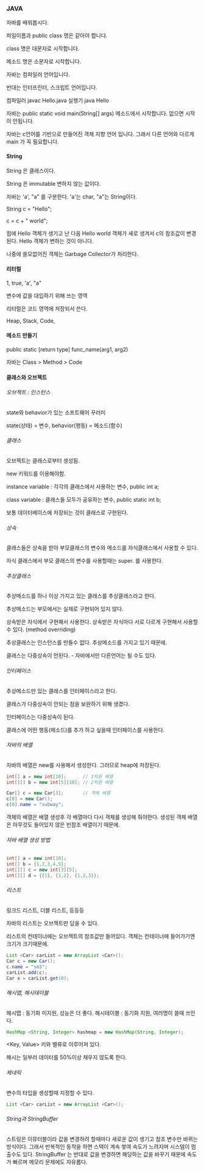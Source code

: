 ### JAVA

자바를 배워봅시다.

파일이름과 public class 명은 같아야 합니다.

class 명은 대문자로 시작합니다.

메소드 명은 소문자로 시작합니다.

자바는 컴파일러 언어입니다.

반대는 인터프린터, 스크립트 언어입니다.

컴파일러
javac Hello.java
실행기
java Hello

자바는 public static void main(String[] args) 메소드에서 시작합니다. 없으면 시작이 안됩니다.

자바는 c언어를 기반으로 만들어진 객체 지향 언어 입니다. 그래서 다른 언어와 다르게 main 가 꼭 필요합니다.


#### String

String 은 클래스이다.

String 은 immutable 변하지 않는 값이다.

자바는 'a', "a" 를 구분한다. 'a'는 char, "a"는 String이다.

String c = "Hello";

c = c + " world";

힙에 Hello 객체가 생기고 난 다음 Hello world 객체가 새로 생겨서 c의 참조값이 변경된다. Hello 객체가 변하는 것이 아니다.

나중에 쓸모없어진 객체는 Garbage Collector가 처리한다.

#### 리터럴
1, true, 'a', "a"

변수에 값을 대입하기 위해 쓰는 영역

리터럴은 코드 영역에 저장되서 쓴다.

Heap, Stack, Code,

#### 메소드 만들기

public static [return type] func_name(arg1, arg2)

자바는 Class > Method > Code

#### 클래스와 오브젝트

###### 오브젝트 : 인스턴스

state와 behavior가 있는 소프트웨어 꾸러미

state(상태) = 변수, behavior(행동) = 메소드(함수)

###### 클래스

오브젝트는 클래스로부터 생성됨.

new 키워드를 이용해야함.

instance variable : 각각의 클래스에서 사용하는 변수, public int a;

class variable : 클래스들 모두가 공유하는 변수, public static int b;

보통 데이터베이스에 저장되는 것이 클래스로 구현된다.

###### 상속

클래스들은 상속을 받아 부모클래스의 변수와 메소드를 자식클래스에서 사용할 수 있다.

자식 클래스에서 부모 클래스의 변수를 사용할때는 super. 를 사용한다.

###### 추상클래스

추상메소드를 하나 이상 가지고 있는 클래스를 추상클래스라고 한다.

추상메소드는 부모에서는 실제로 구현되어 있지 않다.

상속받은 자식에서 구현해서 사용한다. 상속받은 자식마다 서로 다르게 구현해서 사용할 수 있다. (method overriding)

추상클래스는 인스턴스를 만들수 없다. 추상메소드를 가지고 있기 때문에.

클래스는 다중상속이 안된다. - 자바에서만 다른언어는 될 수도 있다.

###### 인터페이스

추상메소드만 있는 클래스를 인터페이스라고 한다.

클래스가 다중상속이 안되는 점을 보완하기 위해 생겼다.

인터페이스는 다중상속이 된다.

클래스에 어떤 행동(메소드)를 추가 하고 싶을때 인터페이스를 사용한다.

###### 자바의 배열

자바의 배열은 new를 사용해서 생성한다. 그러므로 heap에 저장된다.

```java
int[] a = new int[10];      // 1차원 배열
int[][] b = new int[5][10]; // 2차원 배열

Car[] c = new Car[3];       // 객체 배열
c[0] = new Car();
c[0].name = "subway";
```

객체의 배열은 배열 생성후 각 배열마다 다시 객체를 생성해 줘야한다. 생성된 객체 배열은 아무것도 들어있지 않은 빈참조 배열이기 때문에.

###### 자바 배열 생성 방법
```java
int[] a = new int[10];
int[] b = {1,2,3,4,5};
int[][] c = new int[3][5];
int[][] d = {{1}, {1,2}, {1,2,3}};
```

###### 리스트

링크드 리스트, 더블 리스트, 등등등

자바의 리스트는 오브젝트만 담을 수 있다.

리스트의 컨테이너에는 오브젝트의 참조값만 들어있다. 객체는 컨테이너에 들어가기엔 크기가 크기때문에.

```java
List <Car> carList = new ArrayList <Car>();
Car c = new Car();
c.name = "sm3";
carList.add(c);
Car x = carList.get(0);
```

###### 해시맵, 해시테이블
해시맵 : 동기화 미지원, 성능은 더 좋다.
해시테이블 : 동기화 지원, 여러명이 쓸때 쓰인다.

```java
HashMap <String, Integer> hashmap = new HashMap(String, Integer);
```

<Key, Value> 키와 밸류로 이루어져 있다.

해시는 일부러 데이터를 50%이상 채우지 않도록 한다.

###### 제네릭

변수의 타입을 생성할때 지정할 수 있다.

```java
List <Car> carList = new ArrayList <Car>();
```

###### String과 StringBuffer

스트링은 이뮤터블이라 값을 변경하려 할때마다 새로운 값이 생기고 참조 변수만 바뀌는 방식이다.
그래서 반복적인 동작을 하면 스택이 계속 쌓여 속도가 느려지며 시스템이 멈출수도 있다.
StringBuffer 는 반대로 값을 변경하면 해당하는 값을 바꾸기 때문에 속도가 빠르며 메모리 문제에도 자유롭다.
